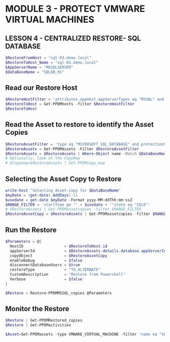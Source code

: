 # MODULE 3 - PROTECT VMWARE VIRTUAL MACHINES

## LESSON 4 - CENTRALIZED RESTORE- SQL DATABASE

```Powershell
$RestoreFromHost = "sql-03.demo.local"
$RestoreToHost_Name = "sql-03.demo.local"
$AppServerName = "MSSQLSERVER"
$DataBaseName = "SQLDB_01"
```

## Read our Restore Host

```Powershell
$RestoreHostFilter = 'attributes.appHost.appServerTypes eq "MSSQL" and not (lastDiscoveryStatus eq "DELETED") and details.appHost.os lk "WINDOWS" and details.appHost.phase eq "NONE" and hostname eq "' + $RestoreToHost_Name + '"'
$RestoreToHost = Get-PPDMhosts -filter $RestoreHostFilter
$RestoreToHost
```

## Read the Asset to restore to identify the Asset Copies

```Powershell
$RestoreAssetFilter = 'type eq "MICROSOFT_SQL_DATABASE" and protectionStatus eq "PROTECTED" and details.database.clusterName eq "' + $RestoreFromHost + '"' + ' and details.database.appServerName eq "' + $AppServerName + '"'
$RestoreAssets = Get-PPDMAssets -Filter $RestoreAssetFilter
$RestoreAssets = $RestoreAssets | Where-Object name -Match $DataBaseName
# Optionally, look at the CopyMap
# $Copymap=$RestoreAssets | Get-PPDMcopy_map
```

## Selecting the Asset Copy to Restore

```Powershell
write-host "Selecting Asset-copy for $DataBaseName"
$myDate = (get-date).AddDays(-1)
$usedate = get-date $myDate -Format yyyy-MM-ddThh:mm:ssZ
$RANGE_FILTER = 'startTime ge "' + $usedate + '"state eq "IDLE"'
# $RestoreAssets | Get-PPDMassetcopies -filter $RANGE_FILTER
$RestoreAssetCopy = $RestoreAssets | Get-PPDMassetcopies -filter $RANGE_FILTER | Select-Object -First 1
```

## Run the Restore

```Powershell
$Parameters = @{
  HostID                  = $RestoreToHost.id 
  appServerId             = $RestoreAssets.details.database.appServerId
  copyObject              = $RestoreAssetCopy
  enableDebug             = $false
  disconnectDatabaseUsers = $true
  restoreType             = "TO_ALTERNATE" 
  CustomDescription       = "Restore from Powershell"
  Verbose                 = $false
}

$Restore = Restore-PPDMMSSQL_copies @Parameters
```

## Monitor the Restore

```Powershell
$Restore | Get-PPDMRestored_copies
$Restore | Get-PPDMactivities
```

```Powershell
$Asset=Get-PPDMassets -type VMWARE_VIRTUAL_MACHINE -filter 'name eq "SQL-03"'
```
